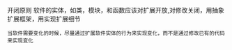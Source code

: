 开闭原则
    软件的实体，如类，模块，和函数应该对扩展开放,对修改关闭，用抽象扩展框架，用实现扩展细节
    
    当软件需要变化的时候，尽量通过扩展软件实体的行为来实现变化，而不是通过修改已有的代码来实现变化
    